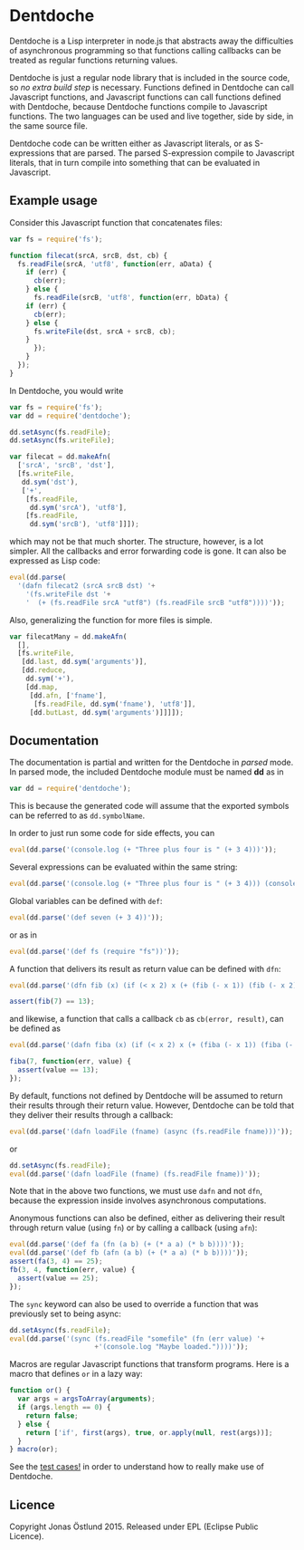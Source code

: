 # Dentdoche

Dentdoche is a Lisp interpreter in node.js that abstracts away the difficulties of asynchronous programming so that functions calling callbacks can be treated as regular functions returning values.

Dentdoche is just a regular node library that is included in the source code, so *no extra build step* is necessary. Functions defined in Dentdoche can call Javascript functions, and Javascript functions can call functions defined with Dentdoche, because Dentdoche functions compile to Javascript functions. The two languages can be used and live together, side by side, in the same source file.

Dentdoche code can be written either as Javascript literals, or as S-expressions that are parsed. The parsed S-expression compile to Javascript literals, that in turn compile into something that can be evaluated in Javascript.

## Example usage
Consider this Javascript function that concatenates files:
```js
var fs = require('fs');

function filecat(srcA, srcB, dst, cb) {
  fs.readFile(srcA, 'utf8', function(err, aData) {
    if (err) {
      cb(err);
    } else {
      fs.readFile(srcB, 'utf8', function(err, bData) {
	if (err) {
	  cb(err);
	} else {
	  fs.writeFile(dst, srcA + srcB, cb);
	}
      });
    }
  });
}
```
In Dentdoche, you would write
```js
var fs = require('fs');
var dd = require('dentdoche');

dd.setAsync(fs.readFile);
dd.setAsync(fs.writeFile);

var filecat = dd.makeAfn(
  ['srcA', 'srcB', 'dst'],
  [fs.writeFile,
   dd.sym('dst'),
   ['+',
    [fs.readFile,
     dd.sym('srcA'), 'utf8'],
    [fs.readFile,
     dd.sym('srcB'), 'utf8']]]);
```
which may not be that much shorter. The structure, however, is a lot simpler. All the callbacks and error forwarding code is gone. It can also be expressed as Lisp code:
```js
eval(dd.parse(
  '(dafn filecat2 (srcA srcB dst) '+
    '(fs.writeFile dst '+
    '  (+ (fs.readFile srcA "utf8") (fs.readFile srcB "utf8"))))'));
```
Also, generalizing the function for more files is simple.
```js
var filecatMany = dd.makeAfn(
  [],
  [fs.writeFile,
   [dd.last, dd.sym('arguments')],
   [dd.reduce,
    dd.sym('+'),
    [dd.map,
     [dd.afn, ['fname'], 
      [fs.readFile, dd.sym('fname'), 'utf8']],
     [dd.butLast, dd.sym('arguments')]]]]);
```
## Documentation
The documentation is partial and written for the Dentdoche in *parsed* mode. In parsed mode, the included Dentdoche module must be named **dd** as in
```js
var dd = require('dentdoche');
```
This is because the generated code will assume that the exported symbols can be referred to as ```dd.symbolName```.

In order to just run some code for side effects, you can
```js
eval(dd.parse('(console.log (+ "Three plus four is " (+ 3 4)))'));
```
Several expressions can be evaluated within the same string:
```js
eval(dd.parse('(console.log (+ "Three plus four is " (+ 3 4))) (console.log "Hello!")'));
```
Global variables can be defined with ```def```:
```js
eval(dd.parse('(def seven (+ 3 4))'));
```
or as in
```js
eval(dd.parse('(def fs (require "fs"))'));
```
A function that delivers its result as return value can be defined with ```dfn```:
```js
eval(dd.parse('(dfn fib (x) (if (< x 2) x (+ (fib (- x 1)) (fib (- x 2)))))'));

assert(fib(7) == 13);
```
and likewise, a function that calls a callback ```cb``` as ```cb(error, result)```, can be defined as
```js
eval(dd.parse('(dafn fiba (x) (if (< x 2) x (+ (fiba (- x 1)) (fiba (- x 2)))))'));

fiba(7, function(err, value) {
  assert(value == 13);
});            
```
By default, functions not defined by Dentdoche will be assumed to return their results through their return value. However, Dentdoche can be told that they deliver their results through a callback:
```js
eval(dd.parse('(dafn loadFile (fname) (async (fs.readFile fname)))'));
```
or
```js
dd.setAsync(fs.readFile);
eval(dd.parse('(dafn loadFile (fname) (fs.readFile fname))'));
```
Note that in the above two functions, we must use ```dafn``` and not ```dfn```, because the expression inside involves asynchronous computations.

Anonymous functions can also be defined, either as delivering their result through return value (using ```fn```) or by calling a callback (using ```afn```):
```js
eval(dd.parse('(def fa (fn (a b) (+ (* a a) (* b b))))'));
eval(dd.parse('(def fb (afn (a b) (+ (* a a) (* b b))))'));
assert(fa(3, 4) == 25);
fb(3, 4, function(err, value) {
  assert(value == 25);
});
```
The ```sync``` keyword can also be used to override a function that was previously set to being async:
```js
dd.setAsync(fs.readFile);
eval(dd.parse('(sync (fs.readFile "somefile" (fn (err value) '+
                     +'(console.log "Maybe loaded."))))'));
```


Macros are regular Javascript functions that transform programs. Here is a macro that defines ```or``` in a lazy way:
```js
function or() {
  var args = argsToArray(arguments);
  if (args.length == 0) {
    return false;
  } else {
    return ['if', first(args), true, or.apply(null, rest(args))];
  }
} macro(or);
```

See the [test cases!](test/) in order to understand how to really make use of Dentdoche.

## Licence
Copyright Jonas Östlund 2015.
Released under EPL (Eclipse Public Licence).